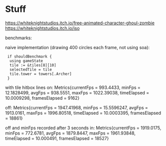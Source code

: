# Stuff

<https://whiteknightstudios.itch.io/free-animated-character-ghoul-zombie>
<https://whiteknightstudios.itch.io/iso>

benchmarks:

naive implementation (drawing 400 circles each frame, not using soa):

```odin
 if shouldBenchmark {
  using gameState
  tile := &tiles[8][10]
  selectedTile = tile
  tile.tower = towers[.Archer]
 }
```

with tile hitbox lines on:
Metrics{currentFps = 993.4433, minFps = 12.1828499, avgFps = 938.5551, maxFps = 1022.39038, timeElapsed = 10.0009298, framesElapsed = 9162}

off:
Metrics{currentFps = 1947.41968, minFps = 15.5596247, avgFps = 1913.0161, maxFps = 1996.80518, timeElapsed = 10.0003395, framesElapsed = 18861}

off and minFps recorded after 3 seconds in:
Metrics{currentFps = 1919.0175, minFps = 772.6781, avgFps = 1879.8447, maxFps = 1961.93848, timeElapsed = 10.000491, framesElapsed = 18527}
